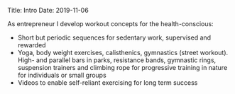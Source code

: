 Title: Intro
Date: 2019-11-06

As entrepreneur I develop workout concepts for the health-conscious:
* Short but periodic sequences for sedentary work, supervised and rewarded
* Yoga, body weight exercises, calisthenics, gymnastics (street workout). High- and parallel bars in parks, resistance bands, gymnastic rings, suspension trainers and climbing rope for progressive training in nature for individuals or small groups 
* Videos to enable self-reliant exercising for long term success


